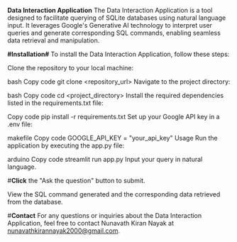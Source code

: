 ****Data Interaction Application****
The Data Interaction Application is a tool designed to facilitate querying of SQLite databases using natural language input. It leverages Google's Generative AI technology to interpret user queries and generate corresponding SQL commands, enabling seamless data retrieval and manipulation.

**#Installation#**
To install the Data Interaction Application, follow these steps:

Clone the repository to your local machine:

bash
Copy code
git clone <repository_url>
Navigate to the project directory:

bash
Copy code
cd <project_directory>
Install the required dependencies listed in the requirements.txt file:

Copy code
pip install -r requirements.txt
Set up your Google API key in a .env file:

makefile
Copy code
GOOGLE_API_KEY = "your_api_key"
Usage
Run the application by executing the app.py file:

arduino
Copy code
streamlit run app.py
Input your query in natural language.

#**Click** the "Ask the question" button to submit.

View the SQL command generated and the corresponding data retrieved from the database.

#**Contact**
For any questions or inquiries about the Data Interaction Application, feel free to contact Nunavath Kiran Nayak at nunavathkirannayak2000@gmail.com.

